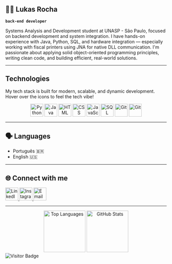 ## 👨‍💻 Lukas Rocha
**`back-end developer`**

Systems Analysis and Development student at UNASP - São Paulo, focused on backend development and system integration. I have hands-on experience with Java, Python, SQL, and hardware integration — especially working with fiscal printers using JNA for native DLL communication. I'm passionate about applying solid object-oriented programming principles, writing clean code, and building efficient, real-world solutions.

---

##  Technologies

My tech stack is built for modern, scalable, and dynamic development. Hover over the icons to feel the tech vibe!

<div align="center">

<img alt="Python" title="Python" width="40px" src="https://cdn.jsdelivr.net/gh/devicons/devicon@latest/icons/python/python-original.svg" />
<img alt="Java" title="Java" width="40px" src="https://cdn.jsdelivr.net/gh/devicons/devicon@latest/icons/java/java-original.svg" />
<img alt="HTML" title="HTML" width="40px" src="https://cdn.jsdelivr.net/gh/devicons/devicon@latest/icons/html5/html5-original.svg" />
<img alt="CSS" title="CSS" width="40px" src="https://cdn.jsdelivr.net/gh/devicons/devicon@latest/icons/css3/css3-original.svg" />
<img alt="JavaScript" title="JavaScript" width="40px" src="https://cdn.jsdelivr.net/gh/devicons/devicon@latest/icons/javascript/javascript-original.svg" />
<img alt="SQL" title="SQL Developer" width="40px" src="https://cdn.jsdelivr.net/gh/devicons/devicon@latest/icons/sqldeveloper/sqldeveloper-original.svg" />
<img alt="Git" title="Git" width="40px" src="https://cdn.jsdelivr.net/gh/devicons/devicon@latest/icons/git/git-original.svg" />
<img alt="Git" title="PostgreSQL" width="40px" src="https://cdn.jsdelivr.net/gh/devicons/devicon@latest/icons/postgresql/postgresql-original.svg" />
          

</div>

---

## 🗣️ Languages

- Português 🇧🇷  
- English 🇺🇸

---

## 🌐 Connect with me

<a href="https://linkedin.com/in/lukasrocharr" target="_blank">
  <img src="https://cdn.jsdelivr.net/gh/devicons/devicon/icons/linkedin/linkedin-original.svg" alt="LinkedIn" width="40" />
</a>
<a href="https://instagram.com/lukasrocharr" target="_blank">
  <img src="https://upload.wikimedia.org/wikipedia/commons/a/a5/Instagram_icon.png" alt="Instagram" width="40" />
</a>
<a href="mailto:contatolukasrocha@gmail.com">
  <img src="https://upload.wikimedia.org/wikipedia/commons/4/4e/Gmail_Icon.png" alt="Email" width="40" />
</a>

---

<div align="center">
  <img height="130em" src="https://github-readme-stats.vercel.app/api/top-langs/?username=lukasrocharr&layout=compact&langs_count=6&theme=radical&hide_border=true&card_width=200" alt="Top Languages" />
  <img height="130em" src="https://github-readme-stats.vercel.app/api?username=lukasrocharr&show_icons=true&theme=radical&hide_border=true&include_all_commits=true" alt="GitHub Stats" />
</div>

<div align="left">
  <img src="https://komarev.com/ghpvc/?username=lukasrocharr&label=Profile%20Views&color=ff69b4&style=flat-square" alt="Visitor Badge" />
</div>

